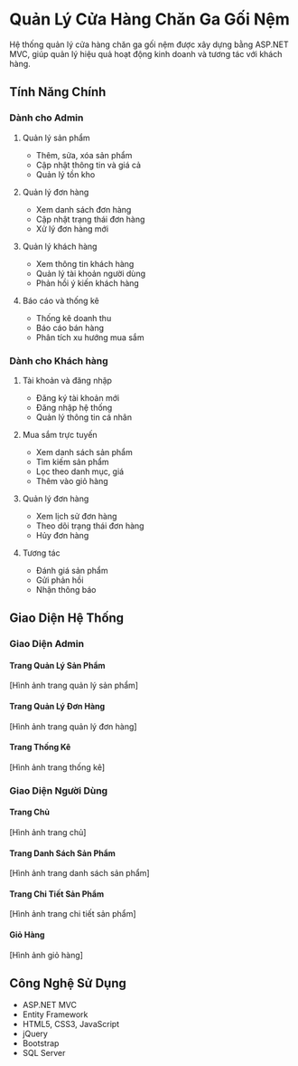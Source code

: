 # Quản Lý Cửa Hàng Chăn Ga Gối Nệm

Hệ thống quản lý cửa hàng chăn ga gối nệm được xây dựng bằng ASP.NET MVC, giúp quản lý hiệu quả hoạt động kinh doanh và tương tác với khách hàng.

## Tính Năng Chính

### Dành cho Admin

1. Quản lý sản phẩm
   - Thêm, sửa, xóa sản phẩm
   - Cập nhật thông tin và giá cả
   - Quản lý tồn kho

2. Quản lý đơn hàng
   - Xem danh sách đơn hàng
   - Cập nhật trạng thái đơn hàng
   - Xử lý đơn hàng mới

3. Quản lý khách hàng
   - Xem thông tin khách hàng
   - Quản lý tài khoản người dùng
   - Phản hồi ý kiến khách hàng

4. Báo cáo và thống kê
   - Thống kê doanh thu
   - Báo cáo bán hàng
   - Phân tích xu hướng mua sắm

### Dành cho Khách hàng

1. Tài khoản và đăng nhập
   - Đăng ký tài khoản mới
   - Đăng nhập hệ thống
   - Quản lý thông tin cá nhân

2. Mua sắm trực tuyến
   - Xem danh sách sản phẩm
   - Tìm kiếm sản phẩm
   - Lọc theo danh mục, giá
   - Thêm vào giỏ hàng

3. Quản lý đơn hàng
   - Xem lịch sử đơn hàng
   - Theo dõi trạng thái đơn hàng
   - Hủy đơn hàng

4. Tương tác
   - Đánh giá sản phẩm
   - Gửi phản hồi
   - Nhận thông báo

## Giao Diện Hệ Thống

### Giao Diện Admin

#### Trang Quản Lý Sản Phẩm
[Hình ảnh trang quản lý sản phẩm]

#### Trang Quản Lý Đơn Hàng
[Hình ảnh trang quản lý đơn hàng]

#### Trang Thống Kê
[Hình ảnh trang thống kê]

### Giao Diện Người Dùng

#### Trang Chủ
[Hình ảnh trang chủ]

#### Trang Danh Sách Sản Phẩm
[Hình ảnh trang danh sách sản phẩm]

#### Trang Chi Tiết Sản Phẩm
[Hình ảnh trang chi tiết sản phẩm]

#### Giỏ Hàng
[Hình ảnh giỏ hàng]

## Công Nghệ Sử Dụng

- ASP.NET MVC
- Entity Framework
- HTML5, CSS3, JavaScript
- jQuery
- Bootstrap
- SQL Server